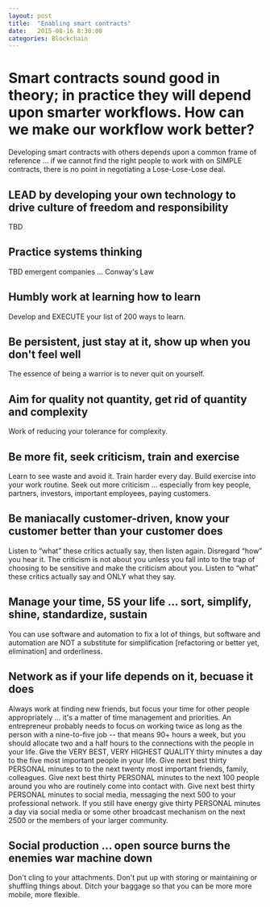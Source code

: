 ```yaml
---
layout: post
title:  "Enabling smart contracts"
date:   2015-08-16 8:30:00
categories: Blockchain
---
```

# Smart contracts sound good in theory; in practice they will depend upon smarter workflows. How can we make our workflow work better?
Developing smart contracts with others depends upon a common frame of reference ... if we cannot find the right people to work with on SIMPLE contracts, there is no point in negotiating a Lose-Lose-Lose deal.  

## LEAD by developing your own technology to drive culture of freedom and responsibility
TBD

## Practice systems thinking
TBD emergent companies ... Conway's Law

## Humbly work at learning how to learn
Develop and EXECUTE your list of 200 ways to learn.

## Be persistent, just stay at it, show up when you don't feel well
The essence of being a warrior is to never quit on yourself.

## Aim for quality not quantity, get rid of quantity and complexity
Work of reducing your tolerance for complexity.  

## Be more fit, seek criticism, train and exercise
Learn to see waste and avoid it. Train harder every day.  Build exercise into your work routine. Seek out more criticism ... especially from key people, partners, investors, important employees, paying customers. 

## Be maniacally customer-driven, know your customer better than your customer does
Listen to “what” these critics actually say, then listen again. Disregard “how” you hear it. The criticism is not about you unless you fall into to the trap of choosing to be sensitive and make the criticism about you. Listen to “what” these critics actually say and ONLY what they say.

## Manage your time, 5S your life ... sort, simplify, shine, standardize, sustain
You can use software and automation to fix a lot of things, but software and automation are NOT a substitute for simplification [refactoring or better yet, elimination] and orderliness.

## Network as if your life depends on it, becuase it does
Always work at finding new friends, but focus your time for other people appropriately ... it's a matter of time management and priorities.  An entrepreneur probably needs to focus on working twice as long as the person with a nine-to-five job -- that means 90+ hours a week, but you should allocate two and a half hours to the connections with the people in your life.  Give the VERY BEST, VERY HIGHEST QUALITY thirty minutes a day to the five most important people in your life.  Give next best thirty PERSONAL minutes to to the next twenty most important friends, family, colleagues.  Give next best thirty PERSONAL minutes to the next 100 people around you who are routinely come into contact with.  Give next best thirty PERSONAL minutes to social media, messaging the next 500 to your professional network.  If you still have energy give thirty PERSONAL minutes a day via social media or some other broadcast mechanism on the next 2500 or the members of your larger community.

## Social production ... open source burns the enemies war machine down
Don't cling to your attachments.  Don't put up with storing or maintaining or shuffling things about. Ditch your baggage so that you can be more more mobile, more flexible.
